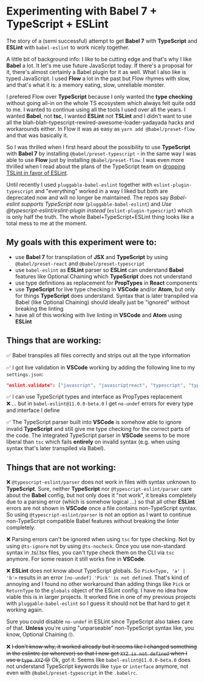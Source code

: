 # Experimenting with Babel 7 + TypeScript + ESLint

The story of a (semi successful) attempt to get **Babel 7** with **TypeScript** and **ESLint** with `babel-eslint` to work nicely together.

A little bit of background info: I like to be cutting edge and that's why I like **Babel** a lot. It let's me use future JavaScript today. If there's a proposal for it, there's almost certainly a Babel plugin for it as well. What I also like is typed JavaScript. I used **Flow** a lot in the past but Flow rhymes with slow, and that's what it is: a memory eating, slow, unreliable monster.

I prefered Flow over **TypeScript** because I only wanted the **type checking** without going all-in on the whole TS ecosystem which always felt quite odd to me. I wanted to continue using all the tools I used over all the years. I wanted **Babel**, not **tsc**, I wanted **ESLint** not **TSLint** and I didn't want to use all the blah-blah-typescript-rewired-awesome-loader-yadayada hacks and workarounds either. In Flow it was as easy as `yarn add @babel/preset-flow` and that was basically it.

So I was thrilled when I first heard about the possibility to use **TypeScript** with **Babel 7** by installing `@babel/preset-typescript` - in the same way I was able to use **Flow** just by installing `@babel/preset-flow`. I was even more thrilled when I read about the plans of the TypeScript team on [dropping TSLint in favor of ESLint](https://eslint.org/blog/2019/01/future-typescript-eslint).

Until recently I used `pluggable-babel-eslint` together with `eslint-plugin-typescript` and "everything" worked in a way I liked but both are deprecated now and will no longer be maintained. The repos say _Babel-eslint supports TypeScript now_ (`pluggable-babel-eslint`) and _Use @typescript-eslint/eslint-plugin instead_ (`eslint-plugin-typescript`) which is only half the truth. The whole Babel+TypeScript+ESLint thing looks like a total mess to me at the moment.

## My goals with this experiment were to:

- use **Babel 7** for transpilation of **JSX** and **TypeScript** by using `@babel/preset-react` and `@babel/preset-typescript`
- use `babel-eslint` as **ESLint** parser so **ESLint** can understand **Babel** features like Optional Chaining which **TypeScript** does not understand
- use type definitions as replacement for **PropTypes** in **React** components
- use **TypeScript** for live type checking in **VSCode** and/or **Atom**, but only for things **TypeScript** does understand. Syntax that is later transpiled via Babel (like Optional Chaining) should ideally just be "ignored" without breaking the linting
- have all of this working with live linting in **VSCode** and **Atom** using **ESLint**

## Things that are working:

✅ Babel transpiles all files correctly and strips out all the type information

✅ I got live validation in **VSCode** working by adding the following line to my `settings.json`:

```json
"eslint.validate": ["javascript", "javascriptreact", "typescript", "typescriptreact"]
```

✅ I can use TypeScript types and interface as PropTypes replacement<br />
❌ … but in `babel-eslint@11.0.0-beta.0` I get `no-undef` errors for every type and interface I define

✅ The TypeScript parser built into **VSCode** is somehow able to ignore invalid **TypeScript** and still give me type checking for the correct parts of the code. The integrated TypeScript parser in **VSCode** seems to be more liberal than `tsc` which fails **entirely** on invalid syntax (e.g. when using syntax that's later transpiled via Babel).

## Things that are not working:

❌ `@typescript-eslint/parser` does not work in files with syntax unknown to **TypeScript**. Sure, neither **TypeScript** nor `@typescript-eslint/parser` care about the **Babel** config, but not only does it "not work", it breaks completely due to a parsing error (which is somehow logical …) so that all other **ESLint** errors are not shown in **VSCode** once a file contains non-TypeScript syntax. So using `@typescript-eslint/parser` is not an option as I want to continue non-TypeScript compatible Babel features without breaking the linter completely.

❌ Parsing errors can't be ignored when using `tsc` for type checking. Not by using `@ts-ignore` not by using `@ts-nocheck`. Once you use non-standard syntax in .ts/.tsx files, you can't type check them on the CLI via `tsc` anymore. For some reason it still works fine in **VSCode**.

❌ **ESLint** does not know about TypeScript globals. So `Pick<Type, 'a' | 'b'>` results in an error `[no-undef] 'Pick' is not defined`. That's kind of annoying and I found no other workaround than adding things like `Pick` or `ReturnType` to the `globals` object of the ESLint config. I have no idea how viable this is in larger projects. It worked fine in one of my previous projects with `pluggable-babel-eslint` so I guess it should not be that hard to get it working again.

Sure you could disable `no-undef` in ESLint since TypeScript also takes care of that. **Unless** you're using "unparseable" non-TypeScript syntax like, you know, Optional Chaining 🙄.

❌ ~~I don't know why, it worked already but it seems like I changed something in the eslintrc (or wherever) so that I now get `XYZ is not defined` when I use a `type XYZ` 😕~~ Ok, got it. Seems like `babel-eslint@11.0.0-beta.0` does not understand TypeScript keywords like `type` or `interface` anymore, not even with `@babel/preset-typescript` in the `.babelrc`.
